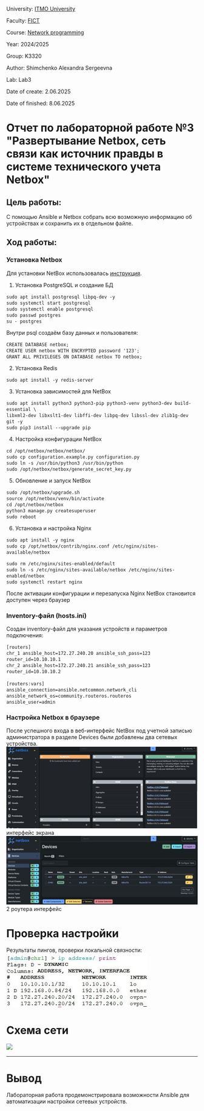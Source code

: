 University: [ITMO University](https://itmo.ru/ru/)

Faculty: [FICT](https://fict.itmo.ru)

Course: [Network programming](https://github.com/itmo-ict-faculty/network-programming)

Year: 2024/2025

Group: K3320

Author: Shimchenko Alexandra Sergeevna

Lab: Lab3

Date of create: 2.06.2025

Date of finished: 8.06.2025

# Отчет по лабораторной работе №3 "Развертывание Netbox, сеть связи как источник правды в системе технического учета Netbox" #

## Цель работы: ##
С помощью Ansible и Netbox собрать всю возможную информацию об устройствах и сохранить их в отдельном файле.

## Ход работы: ##


###  Установка Netbox  ###
Для установки NetBox использовалась [инструкция](https://docs.netbox.dev/en/stable/installation/).
1. Установка PostgreSQL и создание БД
```
sudo apt install postgresql libpq-dev -y
sudo systemctl start postgresql
sudo systemctl enable postgresql
sudo passwd postgres
su - postgres
```
Внутри psql создаём базу данных и пользователя:

```
CREATE DATABASE netbox;
CREATE USER netbox WITH ENCRYPTED password '123';
GRANT ALL PRIVILEGES ON DATABASE netbox TO netbox;
```
2. Установка Redis
```
sudo apt install -y redis-server
```

3. Установка зависимостей для NetBox
```
sudo apt install python3 python3-pip python3-venv python3-dev build-essential \
libxml2-dev libxslt1-dev libffi-dev libpq-dev libssl-dev zlib1g-dev git -y
sudo pip3 install --upgrade pip
```
4. Настройка конфигурации NetBox
```
cd /opt/netbox/netbox/netbox/
sudo cp configuration.example.py configuration.py
sudo ln -s /usr/bin/python3 /usr/bin/python
sudo /opt/netbox/netbox/generate_secret_key.py
```
5. Обновление и запуск NetBox
```
sudo /opt/netbox/upgrade.sh
source /opt/netbox/venv/bin/activate
cd /opt/netbox/netbox
python3 manage.py createsuperuser
sudo reboot
```
6. Установка и настройка Nginx
```
sudo apt install -y nginx
sudo cp /opt/netbox/contrib/nginx.conf /etc/nginx/sites-available/netbox
```
```
sudo rm /etc/nginx/sites-enabled/default
sudo ln -s /etc/nginx/sites-available/netbox /etc/nginx/sites-enabled/netbox
sudo systemctl restart nginx
```
После активации конфигурации и перезапуска Nginx NetBox становится доступен через браузер 
### Inventory-файл (hosts.ini) ###
Создан inventory-файл для указания устройств и параметров подключения:
```
[routers]
chr_1 ansible_host=172.27.240.20 ansible_ssh_pass=123 router_id=10.10.10.1
chr_2 ansible_host=172.27.240.21 ansible_ssh_pass=123 router_id=10.10.10.2

[routers:vars]
ansible_connection=ansible.netcommon.network_cli
ansible_network_os=community.routeros.routeros
ansible_user=admin
```
### Настройка Netbox в браузере ###
После успешного входа в веб-интерфейс NetBox под учетной записью администратора в разделе Devices были добавлены два сетевых устройства.
![](pics/1.jpg)    интерфейс экрана
![](pics/2.jpg)    2 роутера интерфейс
 
  
# Проверка настройки 

Результаты пингов, проверки локальной связности:  
![](pics/3.jpg)

# Схема сети   
![](pics/4.jpg.png)

---  
# Вывод
Лабораторная работа продемонстрировала возможности Ansible для автоматизации настройки сетевых устройств. 
